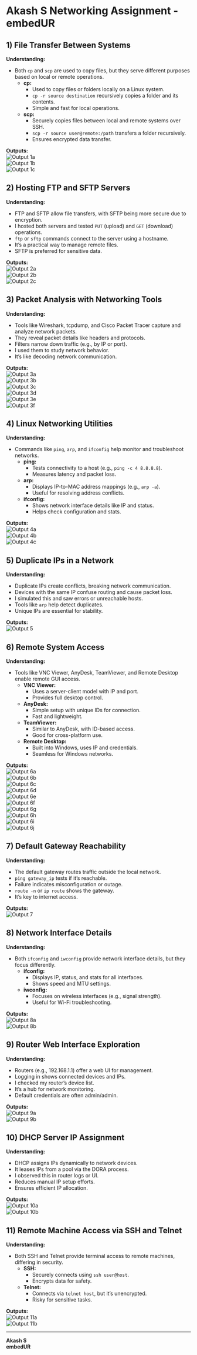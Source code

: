 # Akash S Networking Assignment - embedUR

## 1) File Transfer Between Systems

**Understanding:**  
- Both `cp` and `scp` are used to copy files, but they serve different purposes based on local or remote operations.  
  - **cp:**  
    - Used to copy files or folders locally on a Linux system.  
    - `cp -r source destination` recursively copies a folder and its contents.   
    - Simple and fast for local operations.  
  - **scp:**  
    - Securely copies files between local and remote systems over SSH.  
    - `scp -r source user@remote:/path` transfers a folder recursively.  
    - Ensures encrypted data transfer.  

**Outputs:**  
![Output 1a](Outputs/Mod1Output1a.jpg)  
![Output 1b](Outputs/Mod1Output1b.jpg)  
![Output 1c](Outputs/Mod1Output1c.jpg)

## 2) Hosting FTP and SFTP Servers

**Understanding:**  
- FTP and SFTP allow file transfers, with SFTP being more secure due to encryption.  
- I hosted both servers and tested `PUT` (upload) and `GET` (download) operations.  
- `ftp` or `sftp` commands connect to the server using a hostname.  
- It’s a practical way to manage remote files.  
- SFTP is preferred for sensitive data.  

**Outputs:**  
![Output 2a](Outputs/Mod1Output2a.jpg)  
![Output 2b](Outputs/Mod1Output2b.jpg)  
![Output 2c](Outputs/Mod1Output2c.jpg)

## 3) Packet Analysis with Networking Tools

**Understanding:**  
- Tools like Wireshark, tcpdump, and Cisco Packet Tracer capture and analyze network packets.  
- They reveal packet details like headers and protocols.  
- Filters narrow down traffic (e.g., by IP or port).  
- I used them to study network behavior.  
- It’s like decoding network communication.  

**Outputs:**  
![Output 3a](Outputs/Mod1Output3a.jpg)  
![Output 3b](Outputs/Mod1Output3b.jpg)  
![Output 3c](Outputs/Mod1Output3c.jpg)  
![Output 3d](Outputs/Mod1Output3d.jpg)  
![Output 3e](Outputs/Mod1Output3e.jpg)  
![Output 3f](Outputs/Mod1Output3f.jpg)

## 4) Linux Networking Utilities

**Understanding:**  
- Commands like `ping`, `arp`, and `ifconfig` help monitor and troubleshoot networks.  
  - **ping:**  
    - Tests connectivity to a host (e.g., `ping -c 4 8.8.8.8`).  
    - Measures latency and packet loss.  
  - **arp:**  
    - Displays IP-to-MAC address mappings (e.g., `arp -a`).  
    - Useful for resolving address conflicts.  
  - **ifconfig:**  
    - Shows network interface details like IP and status.  
    - Helps check configuration and stats.  

**Outputs:**  
![Output 4a](Outputs/Mod1Output4a.jpg)  
![Output 4b](Outputs/Mod1Output4b.jpg)  
![Output 4c](Outputs/Mod1Output4c.jpg)

## 5) Duplicate IPs in a Network

**Understanding:**  
- Duplicate IPs create conflicts, breaking network communication.  
- Devices with the same IP confuse routing and cause packet loss.  
- I simulated this and saw errors or unreachable hosts.  
- Tools like `arp` help detect duplicates.  
- Unique IPs are essential for stability.  

**Outputs:**  
![Output 5](Outputs/Mod1Output5.jpg)

## 6) Remote System Access

**Understanding:**  
- Tools like VNC Viewer, AnyDesk, TeamViewer, and Remote Desktop enable remote GUI access.  
  - **VNC Viewer:**  
    - Uses a server-client model with IP and port.  
    - Provides full desktop control.  
  - **AnyDesk:**  
    - Simple setup with unique IDs for connection.  
    - Fast and lightweight.  
  - **TeamViewer:**  
    - Similar to AnyDesk, with ID-based access.  
    - Good for cross-platform use.  
  - **Remote Desktop:**  
    - Built into Windows, uses IP and credentials.  
    - Seamless for Windows networks.  

**Outputs:**  
![Output 6a](Outputs/Mod1Output6a.jpg)  
![Output 6b](Outputs/Mod1Output6b.jpg)  
![Output 6c](Outputs/Mod1Output6c.jpg)  
![Output 6d](Outputs/Mod1Output6d.jpg)  
![Output 6e](Outputs/Mod1Output6e.jpg)  
![Output 6f](Outputs/Mod1Output6f.jpg)  
![Output 6g](Outputs/Mod1Output6g.jpg)  
![Output 6h](Outputs/Mod1Output6h.jpg)  
![Output 6i](Outputs/Mod1Output6i.jpg)  
![Output 6j](Outputs/Mod1Output6j.jpg)

## 7) Default Gateway Reachability

**Understanding:**  
- The default gateway routes traffic outside the local network.  
- `ping gateway_ip` tests if it’s reachable.  
- Failure indicates misconfiguration or outage.  
- `route -n` or `ip route` shows the gateway.  
- It’s key to internet access.  

**Outputs:**  
![Output 7](Outputs/Mod1Output7.jpg)

## 8) Network Interface Details

**Understanding:**  
- Both `ifconfig` and `iwconfig` provide network interface details, but they focus differently.  
  - **ifconfig:**  
    - Displays IP, status, and stats for all interfaces.  
    - Shows speed and MTU settings.  
  - **iwconfig:**  
    - Focuses on wireless interfaces (e.g., signal strength).  
    - Useful for Wi-Fi troubleshooting.  

**Outputs:**  
![Output 8a](Outputs/Mod1Output8a.jpg)  
![Output 8b](Outputs/Mod1Output8b.jpg)

## 9) Router Web Interface Exploration

**Understanding:**  
- Routers (e.g., 192.168.1.1) offer a web UI for management.  
- Logging in shows connected devices and IPs.  
- I checked my router’s device list.  
- It’s a hub for network monitoring.  
- Default credentials are often admin/admin.  

**Outputs:**  
![Output 9a](Outputs/Mod1Output9a.jpg)  
![Output 9b](Outputs/Mod1Output9b.jpg)

## 10) DHCP Server IP Assignment

**Understanding:**  
- DHCP assigns IPs dynamically to network devices.  
- It leases IPs from a pool via the DORA process.  
- I observed this in router logs or UI.  
- Reduces manual IP setup efforts.  
- Ensures efficient IP allocation.  

**Outputs:**  
![Output 10a](Outputs/Mod1Output10a.jpg)  
![Output 10b](Outputs/Mod1Output10b.jpg)

## 11) Remote Machine Access via SSH and Telnet

**Understanding:**  
- Both SSH and Telnet provide terminal access to remote machines, differing in security.  
  - **SSH:**  
    - Securely connects using `ssh user@host`.  
    - Encrypts data for safety.  
  - **Telnet:**  
    - Connects via `telnet host`, but it’s unencrypted.  
    - Risky for sensitive tasks.  

**Outputs:**  
![Output 11a](Outputs/Mod1Output11a.jpg)  
![Output 11b](Outputs/Mod1Output11b.jpg)

---

**Akash S**  
**embedUR**
